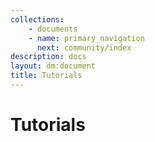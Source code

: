 ```yaml
---
collections: 
    - documents
    - name: primary_navigation
      next: community/index
description: docs
layout: dm:document
title: Tutorials
---
```


# Tutorials
